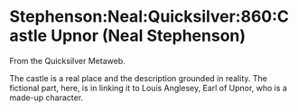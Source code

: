 
# Stephenson:Neal:Quicksilver:860:Castle Upnor (Neal Stephenson)

From the Quicksilver Metaweb.

The castle is a real place and the description grounded in reality. The fictional part, here, is in linking it to Louis Anglesey, Earl of Upnor, who is a made-up character.
